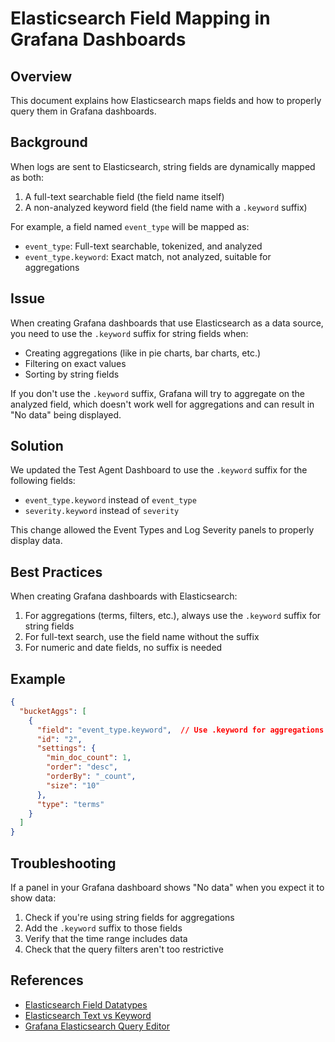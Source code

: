 # Elasticsearch Field Mapping in Grafana Dashboards

## Overview

This document explains how Elasticsearch maps fields and how to properly query them in Grafana dashboards.

## Background

When logs are sent to Elasticsearch, string fields are dynamically mapped as both:

1. A full-text searchable field (the field name itself)
2. A non-analyzed keyword field (the field name with a `.keyword` suffix)

For example, a field named `event_type` will be mapped as:
- `event_type`: Full-text searchable, tokenized, and analyzed
- `event_type.keyword`: Exact match, not analyzed, suitable for aggregations

## Issue

When creating Grafana dashboards that use Elasticsearch as a data source, you need to use the `.keyword` suffix for string fields when:

- Creating aggregations (like in pie charts, bar charts, etc.)
- Filtering on exact values
- Sorting by string fields

If you don't use the `.keyword` suffix, Grafana will try to aggregate on the analyzed field, which doesn't work well for aggregations and can result in "No data" being displayed.

## Solution

We updated the Test Agent Dashboard to use the `.keyword` suffix for the following fields:

- `event_type.keyword` instead of `event_type`
- `severity.keyword` instead of `severity`

This change allowed the Event Types and Log Severity panels to properly display data.

## Best Practices

When creating Grafana dashboards with Elasticsearch:

1. For aggregations (terms, filters, etc.), always use the `.keyword` suffix for string fields
2. For full-text search, use the field name without the suffix
3. For numeric and date fields, no suffix is needed

## Example

```json
{
  "bucketAggs": [
    {
      "field": "event_type.keyword",  // Use .keyword for aggregations
      "id": "2",
      "settings": {
        "min_doc_count": 1,
        "order": "desc",
        "orderBy": "_count",
        "size": "10"
      },
      "type": "terms"
    }
  ]
}
```

## Troubleshooting

If a panel in your Grafana dashboard shows "No data" when you expect it to show data:

1. Check if you're using string fields for aggregations
2. Add the `.keyword` suffix to those fields
3. Verify that the time range includes data
4. Check that the query filters aren't too restrictive

## References

- [Elasticsearch Field Datatypes](https://www.elastic.co/guide/en/elasticsearch/reference/current/mapping-types.html)
- [Elasticsearch Text vs Keyword](https://www.elastic.co/guide/en/elasticsearch/reference/current/text.html#text-field-type)
- [Grafana Elasticsearch Query Editor](https://grafana.com/docs/grafana/latest/datasources/elasticsearch/)
